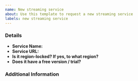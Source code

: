 ```yaml
---
name: New streaming service
about: Use this template to request a new streaming service
labels: new streaming service
---
```


### Details

- **Service Name:** 
- **Service URL:** 
- **Is it region-locked? If yes, to what region?** 
- **Does it have a free version / trial?** 

### Additional Information

<!-- If the service is region-locked or does not have a free version / trial, and you know your way around the browser console,
please try to attach any information that can help add the service,
such as data from network requests that are made when navigating through the service and playing/pausing/stopping a video.
Make sure to hide any sensitive information that may appear in these requests, such as tokens (replace them with {redacted}). -->
